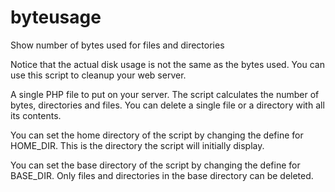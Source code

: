 # byteusage
Show number of bytes used for files and directories

Notice that the actual disk usage is not the same as the bytes used. You can use this script to cleanup your web server.

A single PHP file to put on your server. The script calculates the number of bytes, directories and files. You can delete a single file or a directory with all its contents.

You can set the home directory of the script by changing the define for HOME_DIR. This is the directory the script will initially display.

You can set the base directory of the script by changing the define for BASE_DIR. Only files and directories in the base directory can be deleted.
